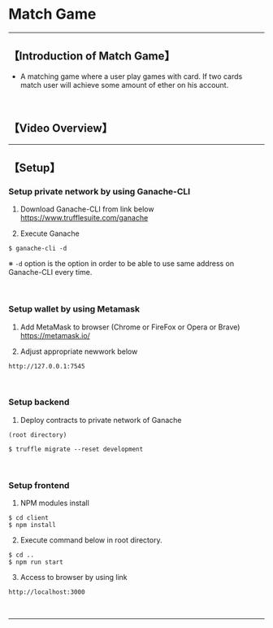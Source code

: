 # Match Game

***

## 【Introduction of Match Game】
- A matching game where a user play games with card. If two cards match user will achieve some amount of ether on his account.


&nbsp;
## 【Video Overview】

***

## 【Setup】

### Setup private network by using Ganache-CLI
1. Download Ganache-CLI from link below  
https://www.trufflesuite.com/ganache  


2. Execute Ganache   
```
$ ganache-cli -d
```
※ `-d` option is the option in order to be able to use same address on Ganache-CLI every time.

&nbsp;


### Setup wallet by using Metamask
1. Add MetaMask to browser (Chrome or FireFox or Opera or Brave)    
https://metamask.io/  


2. Adjust appropriate newwork below 
```
http://127.0.0.1:7545
```

&nbsp;


### Setup backend
1. Deploy contracts to private network of Ganache
```
(root directory)

$ truffle migrate --reset development
```

&nbsp;


### Setup frontend
1. NPM modules install
```
$ cd client
$ npm install
```

2. Execute command below in root directory.
```
$ cd ..
$ npm run start
```

3. Access to browser by using link 
```
http://localhost:3000
```

&nbsp;

***